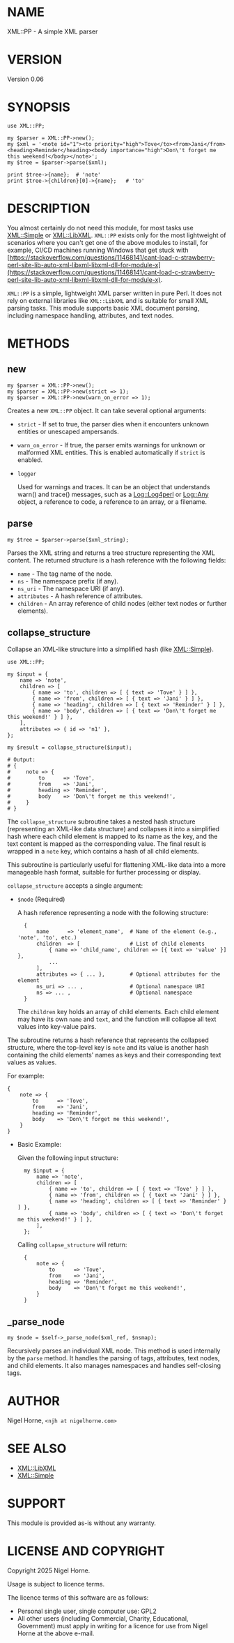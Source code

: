 # NAME

XML::PP - A simple XML parser

# VERSION

Version 0.06

# SYNOPSIS

    use XML::PP;

    my $parser = XML::PP->new();
    my $xml = '<note id="1"><to priority="high">Tove</to><from>Jani</from><heading>Reminder</heading><body importance="high">Don\'t forget me this weekend!</body></note>';
    my $tree = $parser->parse($xml);

    print $tree->{name};  # 'note'
    print $tree->{children}[0]->{name};   # 'to'

# DESCRIPTION

You almost certainly do not need this module,
for most tasks use [XML::Simple](https://metacpan.org/pod/XML%3A%3ASimple) or [XML::LibXML](https://metacpan.org/pod/XML%3A%3ALibXML).
`XML::PP` exists only for the most lightweight of scenarios where you can't get one of the above modules to install,
for example,
CI/CD machines running Windows that get stuck with [https://stackoverflow.com/questions/11468141/cant-load-c-strawberry-perl-site-lib-auto-xml-libxml-libxml-dll-for-module-x](https://stackoverflow.com/questions/11468141/cant-load-c-strawberry-perl-site-lib-auto-xml-libxml-libxml-dll-for-module-x).

`XML::PP` is a simple, lightweight XML parser written in pure Perl.
It does not rely on external libraries like `XML::LibXML` and is suitable for small XML parsing tasks.
This module supports basic XML document parsing, including namespace handling, attributes, and text nodes.

# METHODS

## new

    my $parser = XML::PP->new();
    my $parser = XML::PP->new(strict => 1);
    my $parser = XML::PP->new(warn_on_error => 1);

Creates a new `XML::PP` object.
It can take several optional arguments:

- `strict` - If set to true, the parser dies when it encounters unknown entities or unescaped ampersands.
- `warn_on_error` - If true, the parser emits warnings for unknown or malformed XML entities. This is enabled automatically if `strict` is enabled.
- `logger`

    Used for warnings and traces.
    It can be an object that understands warn() and trace() messages,
    such as a [Log::Log4perl](https://metacpan.org/pod/Log%3A%3ALog4perl) or [Log::Any](https://metacpan.org/pod/Log%3A%3AAny) object,
    a reference to code,
    a reference to an array,
    or a filename.

## parse

    my $tree = $parser->parse($xml_string);

Parses the XML string and returns a tree structure representing the XML content.
The returned structure is a hash reference with the following fields:

- `name` - The tag name of the node.
- `ns` - The namespace prefix (if any).
- `ns_uri` - The namespace URI (if any).
- `attributes` - A hash reference of attributes.
- `children` - An array reference of child nodes (either text nodes or further elements).

## collapse\_structure

Collapse an XML-like structure into a simplified hash (like [XML::Simple](https://metacpan.org/pod/XML%3A%3ASimple)).

    use XML::PP;

    my $input = {
        name => 'note',
        children => [
            { name => 'to', children => [ { text => 'Tove' } ] },
            { name => 'from', children => [ { text => 'Jani' } ] },
            { name => 'heading', children => [ { text => 'Reminder' } ] },
            { name => 'body', children => [ { text => 'Don\'t forget me this weekend!' } ] },
        ],
        attributes => { id => 'n1' },
    };

    my $result = collapse_structure($input);

    # Output:
    # {
    #     note => {
    #         to      => 'Tove',
    #         from    => 'Jani',
    #         heading => 'Reminder',
    #         body    => 'Don\'t forget me this weekend!',
    #     }
    # }

The `collapse_structure` subroutine takes a nested hash structure (representing an XML-like data structure) and collapses it into a simplified hash where each child element is mapped to its name as the key, and the text content is mapped as the corresponding value. The final result is wrapped in a `note` key, which contains a hash of all child elements.

This subroutine is particularly useful for flattening XML-like data into a more manageable hash format, suitable for further processing or display.

`collapse_structure` accepts a single argument:

- `$node` (Required)

    A hash reference representing a node with the following structure:

        {
            name      => 'element_name',  # Name of the element (e.g., 'note', 'to', etc.)
            children  => [                # List of child elements
                { name => 'child_name', children => [{ text => 'value' }] },
                ...
            ],
            attributes => { ... },        # Optional attributes for the element
            ns_uri => ... ,               # Optional namespace URI
            ns => ... ,                   # Optional namespace
        }

    The `children` key holds an array of child elements. Each child element may have its own `name` and `text`, and the function will collapse all text values into key-value pairs.

The subroutine returns a hash reference that represents the collapsed structure, where the top-level key is `note` and its value is another hash containing the child elements' names as keys and their corresponding text values as values.

For example:

    {
        note => {
            to      => 'Tove',
            from    => 'Jani',
            heading => 'Reminder',
            body    => 'Don\'t forget me this weekend!',
        }
    }

- Basic Example:

    Given the following input structure:

        my $input = {
            name => 'note',
            children => [
                { name => 'to', children => [ { text => 'Tove' } ] },
                { name => 'from', children => [ { text => 'Jani' } ] },
                { name => 'heading', children => [ { text => 'Reminder' } ] },
                { name => 'body', children => [ { text => 'Don\'t forget me this weekend!' } ] },
            ],
        };

    Calling `collapse_structure` will return:

        {
            note => {
                to      => 'Tove',
                from    => 'Jani',
                heading => 'Reminder',
                body    => 'Don\'t forget me this weekend!',
            }
        }

## \_parse\_node

    my $node = $self->_parse_node($xml_ref, $nsmap);

Recursively parses an individual XML node.
This method is used internally by the `parse` method.
It handles the parsing of tags, attributes, text nodes, and child elements.
It also manages namespaces and handles self-closing tags.

# AUTHOR

Nigel Horne, `<njh at nigelhorne.com>`

# SEE ALSO

- [XML::LibXML](https://metacpan.org/pod/XML%3A%3ALibXML)
- [XML::Simple](https://metacpan.org/pod/XML%3A%3ASimple)

# SUPPORT

This module is provided as-is without any warranty.

# LICENSE AND COPYRIGHT

Copyright 2025 Nigel Horne.

Usage is subject to licence terms.

The licence terms of this software are as follows:

- Personal single user, single computer use: GPL2
- All other users (including Commercial, Charity, Educational, Government)
  must apply in writing for a licence for use from Nigel Horne at the
  above e-mail.
